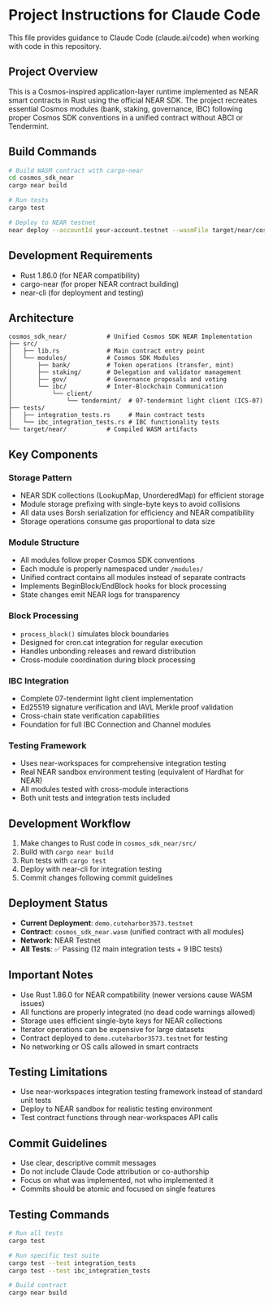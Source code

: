 # Project Instructions for Claude Code

This file provides guidance to Claude Code (claude.ai/code) when working with code in this repository.

## Project Overview

This is a Cosmos-inspired application-layer runtime implemented as NEAR smart contracts in Rust using the official NEAR SDK. The project recreates essential Cosmos modules (bank, staking, governance, IBC) following proper Cosmos SDK conventions in a unified contract without ABCI or Tendermint.

## Build Commands

```bash
# Build WASM contract with cargo-near
cd cosmos_sdk_near
cargo near build

# Run tests
cargo test

# Deploy to NEAR testnet
near deploy --accountId your-account.testnet --wasmFile target/near/cosmos_sdk_near.wasm
```

## Development Requirements

- Rust 1.86.0 (for NEAR compatibility) 
- cargo-near (for proper NEAR contract building)
- near-cli (for deployment and testing)

## Architecture

```
cosmos_sdk_near/           # Unified Cosmos SDK NEAR Implementation
├── src/
│   ├── lib.rs             # Main contract entry point
│   └── modules/           # Cosmos SDK Modules
│       ├── bank/          # Token operations (transfer, mint)
│       ├── staking/       # Delegation and validator management
│       ├── gov/           # Governance proposals and voting
│       └── ibc/           # Inter-Blockchain Communication
│           └── client/
│               └── tendermint/  # 07-tendermint light client (ICS-07)
├── tests/
│   ├── integration_tests.rs     # Main contract tests
│   └── ibc_integration_tests.rs # IBC functionality tests
└── target/near/           # Compiled WASM artifacts
```

## Key Components

### Storage Pattern
- NEAR SDK collections (LookupMap, UnorderedMap) for efficient storage
- Module storage prefixing with single-byte keys to avoid collisions
- All data uses Borsh serialization for efficiency and NEAR compatibility
- Storage operations consume gas proportional to data size

### Module Structure
- All modules follow proper Cosmos SDK conventions
- Each module is properly namespaced under `/modules/`
- Unified contract contains all modules instead of separate contracts
- Implements BeginBlock/EndBlock hooks for block processing
- State changes emit NEAR logs for transparency

### Block Processing
- `process_block()` simulates block boundaries
- Designed for cron.cat integration for regular execution
- Handles unbonding releases and reward distribution
- Cross-module coordination during block processing

### IBC Integration
- Complete 07-tendermint light client implementation
- Ed25519 signature verification and IAVL Merkle proof validation
- Cross-chain state verification capabilities
- Foundation for full IBC Connection and Channel modules

### Testing Framework
- Uses near-workspaces for comprehensive integration testing
- Real NEAR sandbox environment testing (equivalent of Hardhat for NEAR)
- All modules tested with cross-module interactions
- Both unit tests and integration tests included

## Development Workflow

1. Make changes to Rust code in `cosmos_sdk_near/src/`
2. Build with `cargo near build`
3. Run tests with `cargo test`
4. Deploy with near-cli for integration testing
5. Commit changes following commit guidelines

## Deployment Status

- **Current Deployment**: `demo.cuteharbor3573.testnet`
- **Contract**: `cosmos_sdk_near.wasm` (unified contract with all modules)
- **Network**: NEAR Testnet
- **All Tests**: ✅ Passing (12 main integration tests + 9 IBC tests)

## Important Notes

- Use Rust 1.86.0 for NEAR compatibility (newer versions cause WASM issues)
- All functions are properly integrated (no dead code warnings allowed)
- Storage uses efficient single-byte keys for NEAR collections
- Iterator operations can be expensive for large datasets
- Contract deployed to `demo.cuteharbor3573.testnet` for testing
- No networking or OS calls allowed in smart contracts

## Testing Limitations

- Use near-workspaces integration testing framework instead of standard unit tests
- Deploy to NEAR sandbox for realistic testing environment
- Test contract functions through near-workspaces API calls

## Commit Guidelines

- Use clear, descriptive commit messages
- Do not include Claude Code attribution or co-authorship
- Focus on what was implemented, not who implemented it
- Commits should be atomic and focused on single features

## Testing Commands

```bash
# Run all tests
cargo test

# Run specific test suite
cargo test --test integration_tests
cargo test --test ibc_integration_tests

# Build contract
cargo near build
```